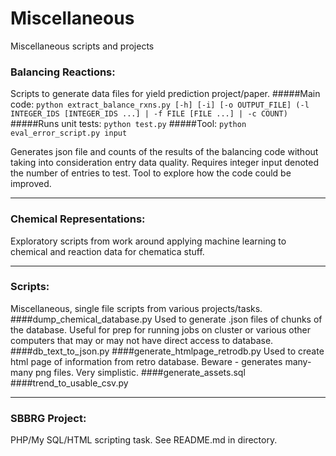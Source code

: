 Miscellaneous
=============

Miscellaneous scripts and projects

### Balancing Reactions:
Scripts to generate data files for yield prediction project/paper.
#####Main code:
`python extract_balance_rxns.py [-h] [-i] [-o OUTPUT_FILE] (-l INTEGER_IDS [INTEGER_IDS ...] | -f FILE [FILE ...] | -c COUNT)`
#####Runs unit tests:
`python test.py`
#####Tool:
`python eval_error_script.py input`

Generates json file and counts of the results of the balancing code without taking into consideration entry data quality. Requires integer input denoted the number of entries to test. Tool to explore how the code could be improved.

---

### Chemical Representations:
Exploratory scripts from work around applying machine learning to chemical and reaction data for chematica stuff.

---
### Scripts:
Miscellaneous, single file scripts from various projects/tasks.
####dump_chemical_database.py
Used to generate .json files of chunks of the database. Useful for prep for running jobs on cluster or various other computers that may or may not have direct access to database.
####db_text_to_json.py
####generate_htmlpage_retrodb.py
Used to create html page of information from retro database. Beware - generates many-many png files. Very simplistic.
####generate_assets.sql
####trend_to_usable_csv.py

---
### SBBRG Project:
PHP/My SQL/HTML scripting task. See README.md in directory.
